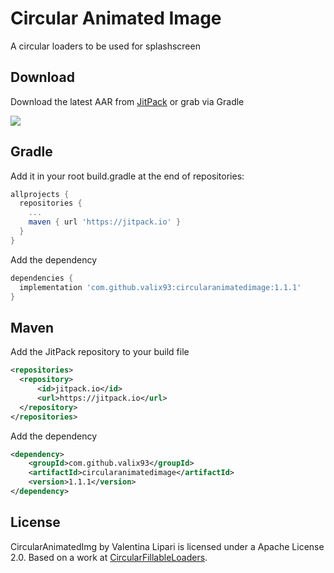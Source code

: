 Circular Animated Image
=======

A circular loaders to be used for splashscreen

Download
--------

Download the latest AAR from [JitPack][1] or grab via Gradle

[![](https://jitpack.io/v/valix93/circularanimatedimage.svg)](https://jitpack.io/#valix93/circularanimatedimage)


## Gradle

Add it in your root build.gradle at the end of repositories:

```groovy
allprojects {
  repositories {
    ...
    maven { url 'https://jitpack.io' }
  }
}
```

Add the dependency

```groovy
dependencies {
  implementation 'com.github.valix93:circularanimatedimage:1.1.1'
}
  ```

## Maven

Add the JitPack repository to your build file

```xml
<repositories>
  <repository>
      <id>jitpack.io</id>
      <url>https://jitpack.io</url>
  </repository>
</repositories>
```
Add the dependency

```xml
<dependency>
    <groupId>com.github.valix93</groupId>
    <artifactId>circularanimatedimage</artifactId>
    <version>1.1.1</version>
</dependency>
```

License
--------

CircularAnimatedImg by Valentina Lipari is licensed under a Apache License 2.0.
Based on a work at [CircularFillableLoaders][2].

 [1]: https://jitpack.io/#valix93/circularanimatedimage
 [2]:https://github.com/lopspower/CircularFillableLoaders
